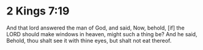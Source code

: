 # 2 Kings 7:19

And that lord answered the man of God, and said, Now, behold, [if] the LORD should make windows in heaven, might such a thing be? And he said, Behold, thou shalt see it with thine eyes, but shalt not eat thereof.